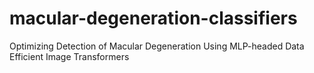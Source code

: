 # macular-degeneration-classifiers
Optimizing Detection of Macular Degeneration Using MLP-headed Data Efficient Image Transformers
